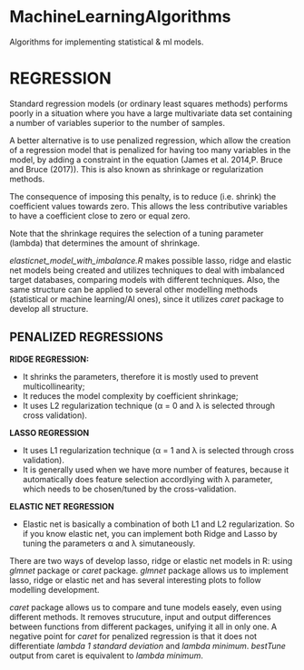 # MachineLearningAlgorithms
Algorithms for implementing statistical & ml models.

# REGRESSION

Standard regression models (or ordinary least squares methods) performs poorly in a situation where you have a large multivariate data set containing a number of variables superior to the number of samples.

A better alternative is to use penalized regression, which allow the creation of a regression model that is penalized for having too many variables in the model, by adding a constraint in the equation (James et al. 2014,P. Bruce and Bruce (2017)). This is also known as shrinkage or regularization methods.

The consequence of imposing this penalty, is to reduce (i.e. shrink) the coefficient values towards zero. This allows the less contributive variables to have a coefficient close to zero or equal zero.

Note that the shrinkage requires the selection of a tuning parameter (lambda) that determines the amount of shrinkage.

*elasticnet_model_with_imbalance.R* makes possible lasso, ridge and elastic net models being created and utilizes techniques to deal with imbalanced target databases, comparing models with different techniques. Also, the same structure can be applied to several other modelling methods (statistical or machine learning/AI ones), since it utilizes *caret* package to develop all structure.

## PENALIZED REGRESSIONS

**RIDGE REGRESSION:**

 - It shrinks the parameters, therefore it is mostly used to prevent multicollinearity;
 - It reduces the model complexity by coefficient shrinkage;
 - It uses L2 regularization technique (α = 0 and λ is selected through cross validation).
 
 **LASSO REGRESSION**
 
 - It uses L1 regularization technique (α = 1 and λ is selected through cross validation).
 - It is generally used when we have more number of features, because it automatically does feature selection accordlying with λ parameter, which needs to be chosen/tuned by the cross-validation.
 
 **ELASTIC NET REGRESSION**
 
 - Elastic net is basically a combination of both L1 and L2 regularization. So if you know elastic net, you can implement both Ridge and Lasso by tuning the parameters α and λ simutaneously.

There are two ways of develop lasso, ridge or elastic net models in R: using *glmnet* package or *caret* package.
*glmnet* package allows us to implement lasso, ridge or elastic net and has several interesting plots to follow modelling development.

*caret* package allows us to compare and tune models easely, even using different methods. It removes strucuture, input and output differences between functions from different packages, unifying it all in only one. A negative point for *caret* for penalized regression is that it does not differentiate *lambda 1 standard deviation* and *lambda minimum*. *bestTune* output from caret is equivalent to *lambda minimum*.
